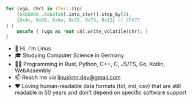 ```rust
for (vga, chr) in iter::zip(
	(0xb8000..0xb8fa0).into_iter().step_by(2),
	[0x4c, 0x69, 0x6e, 0x75, 0x73, 0x13] // CP473
) {
	unsafe { (vga as *mut u8).write_volatile(chr); }
}
```

- 👋 Hi, I'm Linus
- 🎓 Studying Computer Science in Germany
- 👨‍💻 Programming in Rust, Python, C++, C, JS/TS, Go, Kotlin, WebAssembly
- 📫 Reach me via linuskmr.dev@gmail.com
- ♥️ Loving human-readable data formats (txt, md, csv) that are still readable in 50 years and don't depend on specific software support


<!--
**linuskmr/linuskmr** is a ✨ _special_ ✨ repository because its `README.md` (this file) appears on your GitHub profile.

Here are some ideas to get you started:

- 🔭 I’m currently working on ...
- 🌱 I’m currently learning ...
- 👯 I’m looking to collaborate on ...
- 🤔 I’m looking for help with ...
- 💬 Ask me about ...
- 📫 How to reach me: ...
- 😄 Pronouns: ...
- ⚡ Fun fact: ...
-->
